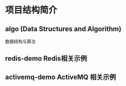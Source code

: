 
# 项目结构简介
## algo (Data Structures and Algorithm)
数据结构与算法

## redis-demo Redis相关示例

## activemq-demo ActiveMQ 相关示例
